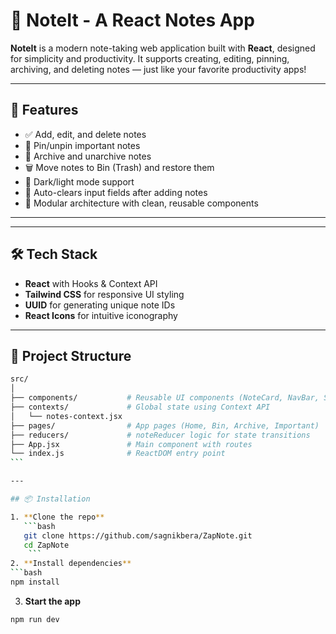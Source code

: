 # 📝 NoteIt - A React Notes App

**NoteIt** is a modern note-taking web application built with **React**, designed for simplicity and productivity. It supports creating, editing, pinning, archiving, and deleting notes — just like your favorite productivity apps!

---

## 🚀 Features

- ✅ Add, edit, and delete notes
- 📌 Pin/unpin important notes
- 📂 Archive and unarchive notes
- 🗑️ Move notes to Bin (Trash) and restore them
- 🌙 Dark/light mode support
- 🧹 Auto-clears input fields after adding notes
- 🎯 Modular architecture with clean, reusable components

---

---

## 🛠️ Tech Stack

- **React** with Hooks & Context API
- **Tailwind CSS** for responsive UI styling
- **UUID** for generating unique note IDs
- **React Icons** for intuitive iconography

---

## 📁 Project Structure

````bash
src/
│
├── components/           # Reusable UI components (NoteCard, NavBar, SideBar, etc.)
├── contexts/             # Global state using Context API
│   └── notes-context.jsx
├── pages/                # App pages (Home, Bin, Archive, Important)
├── reducers/             # noteReducer logic for state transitions
├── App.jsx               # Main component with routes
└── index.js              # ReactDOM entry point
```

---

## 📦 Installation

1. **Clone the repo**
   ```bash
   git clone https://github.com/sagnikbera/ZapNote.git
   cd ZapNote
    ```
2. **Install dependencies**
```bash
npm install
````

3. **Start the app**

```bash
npm run dev
```

